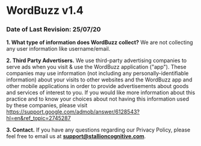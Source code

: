 # WordBuzz v1.4
<h3>Date of Last Revision: 25/07/20</h3>

<strong>1. What type of information does WordBuzz collect?</strong>
We are not collecting any user information like username/email.

<strong>2. Third Party Advertisers.</strong>
We use third-party advertising companies to serve ads when you visit & use the WordBuzz application ("app"). These companies may use information (not including any personally-identifiable information) about your visits to other websites and the WordBuzz app and other mobile applications in order to provide advertisements about goods and services of interest to you. If you would like more information about this practice and to know your choices about not having this information used by these companies, please visit https://support.google.com/admob/answer/6128543?hl=en&ref_topic=2745287

<strong>3. Contact.</strong>
If you have any questions regarding our Privacy Policy, please feel free to email us at <strong>support@stallioncognitive.com</strong>.
